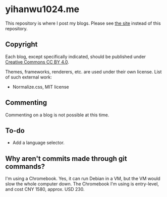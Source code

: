 # yihanwu1024.me

This repository is where I post my blogs. Please see [the site](https://yihanwu1024.me) instead of this repository.

## Copyright

Each blog, except specifically indicated, should be published under [Creative Commons CC BY 4.0](https://creativecommons.org/licenses/by/4.0/).

Themes, frameworks, renderers, etc. are used under their own license. List of such external work:

- Normalize.css, MIT license

## Commenting

Commenting on a blog is not possible at this time.

## To-do

- Add a language selector.

## Why aren't commits made through git commands?

I'm using a Chromebook. Yes, it can run Debian in a VM, but the VM would slow the whole computer down. The Chromebook I'm using is entry-level, and cost CNY 1580, approx. USD 230.
